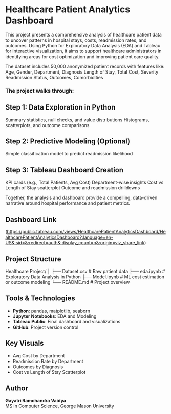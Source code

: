 #  Healthcare Patient Analytics Dashboard

This project presents a comprehensive analysis of healthcare patient data to uncover patterns in hospital stays, costs, readmission rates, and outcomes. Using Python for Exploratory Data Analysis (EDA) and Tableau for interactive visualization, it aims to support healthcare administrators in identifying areas for cost optimization and improving patient care quality.

The dataset includes 50,000 anonymized patient records with features like:
Age, Gender, Department, Diagnosis
Length of Stay, Total Cost, Severity
Readmission Status, Outcomes, Comorbidities

### The project walks through:

## Step 1: Data Exploration in Python
Summary statistics, null checks, and value distributions
Histograms, scatterplots, and outcome comparisons

## Step 2: Predictive Modeling (Optional)
Simple classification model to predict readmission likelihood

## Step 3: Tableau Dashboard Creation
KPI cards (e.g., Total Patients, Avg Cost)
Department-wise insights
Cost vs Length of Stay scatterplot
Outcome and readmission drilldowns

Together, the analysis and dashboard provide a compelling, data-driven narrative around hospital performance and patient metrics.

##  Dashboard Link
(https://public.tableau.com/views/HealthcarePatientAnalyticsDashboard/HealthcarePatientAnalyticsDashboard?:language=en-US&:sid=&:redirect=auth&:display_count=n&:origin=viz_share_link)

##  Project Structure
Healthcare Project/
│
├── Dataset.csv # Raw patient data
├── eda.ipynb # Exploratory Data Analysis in Python
├── Model.ipynb # ML cost estimation or outcome modeling
└── README.md # Project overview


##  Tools & Technologies
- **Python**: pandas, matplotlib, seaborn
- **Jupyter Notebooks**: EDA and Modeling
- **Tableau Public**: Final dashboard and visualizations
- **GitHub**: Project version control

##  Key Visuals
- Avg Cost by Department
- Readmission Rate by Department
- Outcomes by Diagnosis
- Cost vs Length of Stay Scatterplot

##  Author
**Gayatri Ramchandra Vaidya**  
MS in Computer Science, George Mason University  

